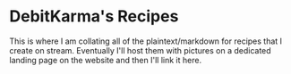 # DebitKarma's Recipes

This is where I am collating all of the plaintext/markdown for recipes that I create on stream. Eventually I'll host them with pictures on a dedicated landing page on the website and then I'll link it here.
